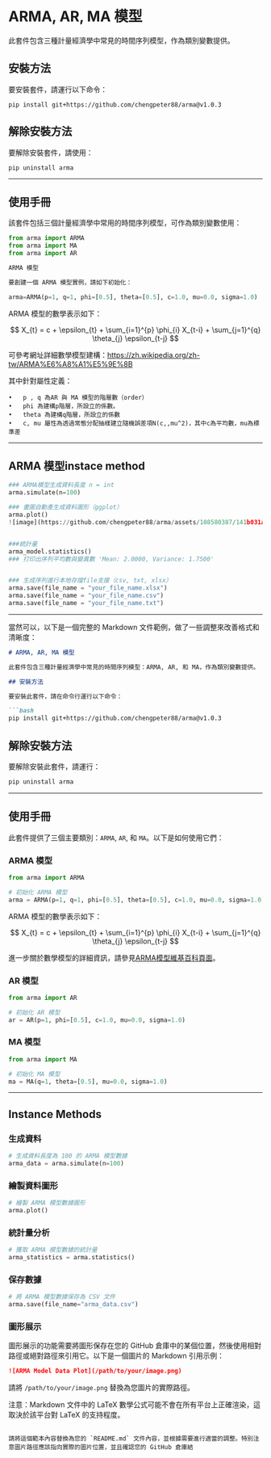 # ARMA, AR, MA 模型

此套件包含三種計量經濟學中常見的時間序列模型，作為類別變數提供。

## 安裝方法

要安裝套件，請運行以下命令：
```
pip install git+https://github.com/chengpeter88/arma@v1.0.3
```

## 解除安裝方法

要解除安裝套件，請使用：
```
pip uninstall arma
```

---

## 使用手冊

該套件包括三個計量經濟學中常用的時間序列模型，可作為類別變數使用：

```python
from arma import ARMA
from arma import MA
from arma import AR

ARMA 模型

要創建一個 ARMA 模型實例，請如下初始化：

arma=ARMA(p=1, q=1, phi=[0.5], theta=[0.5], c=1.0, mu=0.0, sigma=1.0)
```
ARMA 模型的數學表示如下：

$$
X_{t} = c + \epsilon_{t} + \sum_{i=1}^{p} \phi_{i} X_{t-i} + \sum_{j=1}^{q} \theta_{j} \epsilon_{t-j}
$$


可參考網址詳細數學模型建構：https://zh.wikipedia.org/zh-tw/ARMA%E6%A8%A1%E5%9E%8B



其中針對屬性定義：

	•	p , q 為AR 與 MA 模型的階層數（order）
	•	phi 為建構p階層，所設立的係數。
 	•	theta 為建構q階層，所設立的係數
	•	c, mu 屬性為透過常態分配抽樣建立隨機誤差項N(c,,mu^2)，其中c為平均數，mu為標準差

 -----
 ## ARMA 模型instace method

```python
### ARMA模型生成資料長度 n = int
arma.simulate(n=100)

### 畫圖自動產生成資料圖形（ggplot）
arma.plot()
![image](https://github.com/chengpeter88/arma/assets/108580387/141b031a-ed1a-4dee-a7ed-714bbf7dc8c9)


###統計量
arma_model.statistics()
### 打印出序列平均數與變異數 'Mean: 2.0000, Variance: 1.7500'


### 生成序列進行本地存擋file支援（csv, txt, xlsx）
arma.save(file_name = "your_file_name.xlsx")
arma.save(file_name = "your_file_name.csv")
arma.save(file_name = "your_file_name.txt")


```
-----------------------------

當然可以，以下是一個完整的 Markdown 文件範例，做了一些調整來改善格式和清晰度：

```markdown
# ARMA, AR, MA 模型

此套件包含三種計量經濟學中常見的時間序列模型：ARMA, AR, 和 MA，作為類別變數提供。

## 安裝方法

要安裝此套件，請在命令行運行以下命令：

```bash
pip install git+https://github.com/chengpeter88/arma@v1.0.3
```

## 解除安裝方法

要解除安裝此套件，請運行：

```bash
pip uninstall arma
```

---








## 使用手冊

此套件提供了三個主要類別：`ARMA`, `AR`, 和 `MA`。以下是如何使用它們：

### ARMA 模型

```python
from arma import ARMA

# 初始化 ARMA 模型
arma = ARMA(p=1, q=1, phi=[0.5], theta=[0.5], c=1.0, mu=0.0, sigma=1.0)
```

ARMA 模型的數學表示如下：

$$
X_{t} = c + \epsilon_{t} + \sum_{i=1}^{p} \phi_{i} X_{t-i} + \sum_{j=1}^{q} \theta_{j} \epsilon_{t-j}
$$

進一步關於數學模型的詳細資訊，請參見[ARMA模型維基百科頁面](https://zh.wikipedia.org/zh-tw/ARMA%E6%A8%A1%E5%9E%8B)。

### AR 模型

```python
from arma import AR

# 初始化 AR 模型
ar = AR(p=1, phi=[0.5], c=1.0, mu=0.0, sigma=1.0)
```

### MA 模型

```python
from arma import MA

# 初始化 MA 模型
ma = MA(q=1, theta=[0.5], mu=0.0, sigma=1.0)
```

---

## Instance Methods

### 生成資料

```python
# 生成資料長度為 100 的 ARMA 模型數據
arma_data = arma.simulate(n=100)
```

### 繪製資料圖形

```python
# 繪製 ARMA 模型數據圖形
arma.plot()
```

### 統計量分析

```python
# 獲取 ARMA 模型數據的統計量
arma_statistics = arma.statistics()
```

### 保存數據

```python
# 將 ARMA 模型數據保存為 CSV 文件
arma.save(file_name="arma_data.csv")
```

### 圖形展示

圖形展示的功能需要將圖形保存在您的 GitHub 倉庫中的某個位置，然後使用相對路徑或絕對路徑來引用它。以下是一個圖片的 Markdown 引用示例：

```markdown
![ARMA Model Data Plot](/path/to/your/image.png)
```

請將 `/path/to/your/image.png` 替換為您圖片的實際路徑。

注意：Markdown 文件中的 LaTeX 數學公式可能不會在所有平台上正確渲染，這取決於該平台對 LaTeX 的支持程度。
```

請將這個範本內容替換為您的 `README.md` 文件內容，並根據需要進行適當的調整。特別注意圖片路徑應該指向實際的圖片位置，並且確認您的 GitHub 倉庫結

